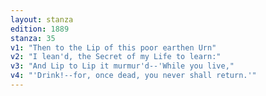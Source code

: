 ```yaml
---
layout: stanza
edition: 1889
stanza: 35
v1: "Then to the Lip of this poor earthen Urn"
v2: "I lean'd, the Secret of my Life to learn:"
v3: "And Lip to Lip it murmur'd--'While you live,"
v4: "'Drink!--for, once dead, you never shall return.'"
---
```

